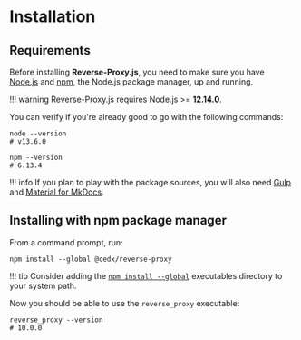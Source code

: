 # Installation

## Requirements
Before installing **Reverse-Proxy.js**, you need to make sure you have [Node.js](https://nodejs.org)
and [npm](https://www.npmjs.com), the Node.js package manager, up and running.

!!! warning
    Reverse-Proxy.js requires Node.js >= **12.14.0**.
    
You can verify if you're already good to go with the following commands:

```shell
node --version
# v13.6.0

npm --version
# 6.13.4
```

!!! info
    If you plan to play with the package sources, you will also need
    [Gulp](https://gulpjs.com) and [Material for MkDocs](https://squidfunk.github.io/mkdocs-material).

## Installing with npm package manager
From a command prompt, run:

```shell
npm install --global @cedx/reverse-proxy
```

!!! tip
    Consider adding the [`npm install --global`](https://docs.npmjs.com/files/folders) executables directory to your system path.

Now you should be able to use the `reverse_proxy` executable:

```shell
reverse_proxy --version
# 10.0.0
```
